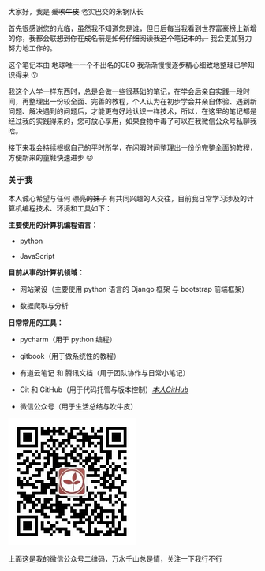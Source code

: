 大家好，我是 ~~爱吹牛皮~~ 老实巴交的米锅队长

首先很感谢您的光临，虽然我不知道您是谁，但日后每当我看到世界富豪榜上新增的你，~~我都会联想到你在成名前是如何仔细阅读我这个笔记本的。~~  我会更加努力努力地工作的。

这个笔记本由 ~~地球唯一一个不出名的CEO~~ 我渐渐慢慢逐步精心细致地整理已学知识得来 😗

我这个人学一样东西时，总是会做一些很基础的笔记，在学会后亲自实践一段时间，再整理出一份较全面、完善的教程，个人认为在初步学会并亲自体验、遇到新问题、解决遇到的问题后，才能更有好地认识一样技术，所以，在这里的笔记都是经过我的实践得来的，您可放心享用，如果食物中毒了可以在我微信公众号私聊我哈。

接下来我会持续根据自己的平时所学，在闲暇时间整理出一份份完整全面的教程，方便新来的童鞋快速进步 😜

### 关于我

本人诚心希望与任何 ~~漂亮的妹子~~ 有共同兴趣的人交往，目前我日常学习涉及的计算机编程技术、环境和工具如下：

**主要使用的计算机编程语言：**

* python

* JavaScript

**目前从事的计算机领域：**

* 网站架设（主要使用 python 语言的 Django 框架 与 bootstrap 前端框架）

* 数据爬取与分析

**日常常用的工具：**

* pycharm（用于 python 编程）

* gitbook（用于做系统性的教程）

* 有道云笔记 和 腾讯文档（用于团队协作与日常小笔记）

* Git 和 GitHub（用于代码托管与版本控制）[_本人GitHub_](https://github.com/AmanKingdom)

* 微信公众号（用于生活总结与吹牛皮）

![](/assets/二维码.jpg)

上面这是我的微信公众号二维码，万水千山总是情，关注一下我行不行


